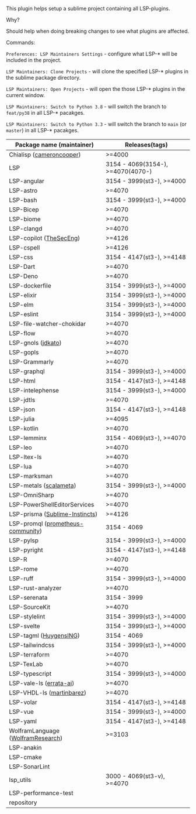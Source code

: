 
This plugin helps setup a sublime project containing all LSP-plugins.

Why?

Should help when doing breaking changes to see what plugins are affected.

Commands:

`Preferences: LSP Maintainers Settings` - configure what LSP-* will be included in the project.

`LSP Maintainers: Clone Projects` - will clone the specified LSP-* plugins in the sublime package directory.

`LSP Maintainers: Open Projects` - will open the those LSP-* plugins in the current window.

`LSP Maintainers: Switch to Python 3.8` - will switch the branch to `feat/py38` in all LSP-* pacakges.

`LSP Maintainers: Switch to Python 3.3` - will switch the branch to `main` (or `master`) in all LSP-* pacakges.


| Package name (maintainer) | Releases(tags) |
|---------------------------|----------|
| Chialisp (<a href="https://github.com/cameroncooper/sublime-chialisp">cameroncooper</a>)     | >=4000   |
| LSP     | 3154 - 4069(3154-), >=4070(4070-)   |
| LSP-angular     | 3154 - 3999(st3-), >=4000   |
| LSP-astro     | >=4070   |
| LSP-bash     | 3154 - 3999(st3-), >=4000   |
| LSP-Bicep     | >=4070   |
| LSP-biome     | >=4070   |
| LSP-clangd     | >=4070   |
| LSP-copilot (<a href="https://github.com/TheSecEng/LSP-copilot">TheSecEng</a>)     | >=4126   |
| LSP-cspell     | >=4126   |
| LSP-css     | 3154 - 4147(st3-), >=4148   |
| LSP-Dart     | >=4070   |
| LSP-Deno     | >=4070   |
| LSP-dockerfile     | 3154 - 3999(st3-), >=4000   |
| LSP-elixir     | 3154 - 3999(st3-), >=4000   |
| LSP-elm     | 3154 - 3999(st3-), >=4000   |
| LSP-eslint     | 3154 - 3999(st3-), >=4000   |
| LSP-file-watcher-chokidar     | >=4070   |
| LSP-flow     | >=4070   |
| LSP-gnols (<a href="https://github.com/jdkato/LSP-gnols">jdkato</a>)     | >=4070   |
| LSP-gopls     | >=4070   |
| LSP-Grammarly     | >=4070   |
| LSP-graphql     | 3154 - 3999(st3-), >=4000   |
| LSP-html     | 3154 - 4147(st3-), >=4148   |
| LSP-intelephense     | 3154 - 3999(st3-), >=4000   |
| LSP-jdtls     | >=4070   |
| LSP-json     | 3154 - 4147(st3-), >=4148   |
| LSP-julia     | >=4095   |
| LSP-kotlin     | >=4070   |
| LSP-lemminx     | 3154 - 4069(st3-), >=4070   |
| LSP-leo     | >=4070   |
| LSP-ltex-ls     | >=4070   |
| LSP-lua     | >=4070   |
| LSP-marksman     | >=4070   |
| LSP-metals (<a href="https://github.com/scalameta/metals-sublime">scalameta</a>)     | 3154 - 3999(st3-), >=4000   |
| LSP-OmniSharp     | >=4070   |
| LSP-PowerShellEditorServices     | >=4070   |
| LSP-prisma (<a href="https://github.com/Sublime-Instincts/LSP-prisma">Sublime-Instincts</a>)     | >=4126   |
| LSP-promql (<a href="https://github.com/prometheus-community/sublimelsp-promql">prometheus-community</a>)     | 3154 - 4069   |
| LSP-pylsp     | 3154 - 3999(st3-), >=4000   |
| LSP-pyright     | 3154 - 4147(st3-), >=4148   |
| LSP-R     | >=4070   |
| LSP-rome     | >=4070   |
| LSP-ruff     | 3154 - 3999(st3-), >=4000   |
| LSP-rust-analyzer     | >=4070   |
| LSP-serenata     | 3154 - 3999   |
| LSP-SourceKit     | >=4070   |
| LSP-stylelint     | 3154 - 3999(st3-), >=4000   |
| LSP-svelte     | 3154 - 3999(st3-), >=4000   |
| LSP-tagml (<a href="https://github.com/HuygensING/LSP-tagml">HuygensING</a>)     | 3154 - 4069   |
| LSP-tailwindcss     | 3154 - 3999(st3-), >=4000   |
| LSP-terraform     | >=4070   |
| LSP-TexLab     | >=4070   |
| LSP-typescript     | 3154 - 3999(st3-), >=4000   |
| LSP-vale-ls (<a href="https://github.com/errata-ai/LSP-vale-ls">errata-ai</a>)     | >=4070   |
| LSP-VHDL-ls (<a href="https://github.com/martinbarez/LSP-VHDL-ls">martinbarez</a>)     | >=4070   |
| LSP-volar     | 3154 - 4147(st3-), >=4148   |
| LSP-vue     | 3154 - 3999(st3-), >=4000   |
| LSP-yaml     | 3154 - 4147(st3-), >=4148   |
| WolframLanguage (<a href="https://github.com/WolframResearch/Sublime-WolframLanguage">WolframResearch</a>)     | >=3103   |
| LSP-anakin     |    |
| LSP-cmake     |    |
| LSP-SonarLint     |    |
| lsp_utils     | 3000 - 4069(st3-v), >=4070   |
| LSP-performance-test     |    |
| repository     |    |
